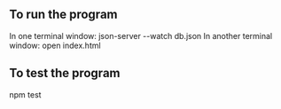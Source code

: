 ## To run the program

In one terminal window: json-server --watch db.json
In another terminal window: open index.html

## To test the program

npm test
